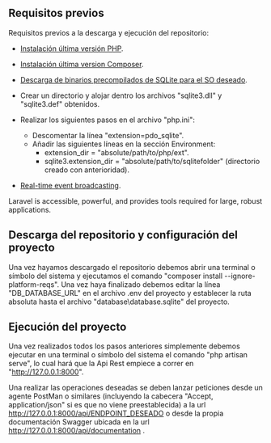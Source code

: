 ## Requisitos previos

Requisitos previos a la descarga y ejecución del repositorio:

- [Instalación última versión PHP](https://www.php.net/downloads.php).
- [Instalación última version Composer](https://getcomposer.org/download/).
- [Descarga de binarios precompilados de SQLite para el SO deseado](https://www.sqlite.org/download.html).
- Crear un directorio y alojar dentro los archivos "sqlite3.dll" y "sqlite3.def" obtenidos.
- Realizar los siguientes pasos en el archivo "php.ini":
    - Descomentar la línea "extension=pdo_sqlite".
    - Añadir las siguientes líneas en la sección Environment:
        - extension_dir = "absolute/path/to/php/ext".
        - sqlite3.extension_dir = "absolute/path/to/sqlitefolder" (directorio creado con anterioridad).

- [Real-time event broadcasting](https://laravel.com/docs/broadcasting).

Laravel is accessible, powerful, and provides tools required for large, robust applications.

## Descarga del repositorio y configuración del proyecto

Una vez hayamos descargado el repositorio debemos abrir una terminal o símbolo del sistema y ejecutamos el comando "composer install --ignore-platform-reqs". Una vez haya finalizado debemos editar la línea "DB_DATABASE_URL" en el archivo .env del proyecto y establecer la ruta absoluta hasta el archivo "database\database.sqlite" del proyecto.

## Ejecución del proyecto

Una vez realizados todos los pasos anteriores simplemente debemos ejecutar en una terminal o símbolo del sistema el comando "php artisan serve", lo cual hará que la Api Rest empiece a correr en "http://127.0.0.1:8000".

Una realizar las operaciones deseadas se deben lanzar peticiones desde un agente PostMan o similares (incluyendo la cabecera "Accept, application/json" si es que no viene preestablecida) a la url http://127.0.0.1:8000/api/ENDPOINT_DESEADO o desde la propia documentación Swagger ubicada en la url http://127.0.0.1:8000/api/documentation .
